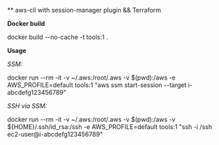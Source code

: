  ** aws-cli with session-manager plugin  && Terraform
 
 **Docker build**

docker build --no-cache -t tools:1 .

  **Usage**


*SSM:* 

docker run --rm -it -v ~/.aws:/root/.aws -v $(pwd):/aws -e AWS_PROFILE=default tools:1 "aws ssm start-session --target i-abcdefg123456789"

*SSH via SSM:*

docker run --rm -it -v ~/.aws:/root/.aws -v $(pwd):/aws -v ${HOME}/.ssh/id_rsa:/ssh -e AWS_PROFILE=default tools:1 "ssh -i /ssh ec2-user@i-abcdefg123456789"
